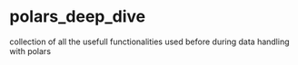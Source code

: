# polars_deep_dive
collection of all the usefull functionalities used before during data handling with polars

